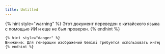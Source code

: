 ```yaml
---
title: Untitled
---
```


{% hint style="warning" %}
Этот документ переведен с китайского языка с помощью ИИ и еще не был проверен.
{% endhint %}

```markdown
{% hint style="danger" %}
Внимание: Для генерации изображений Gemini требуется использовать интерфейс чата, поскольку Gemini обеспечивает мультимодальное интерактивное создание изображений и не поддерживает регулировку параметров.
{% endhint %}
```